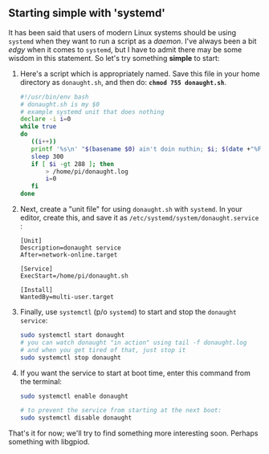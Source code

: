 ## Starting simple with 'systemd'

It has been said that users of modern Linux systems should be using `systemd` when they want to run a script as a *daemon*. I've always been a bit *edgy* when it comes to `systemd`, but I have to admit there may be some wisdom in this statement. So let's try something **simple** to start: 

1. Here's a script which is appropriately named. Save this file in your home directory as `donaught.sh`, and then do: **`chmod 755 donaught.sh`**. 

	```bash
   #!/usr/bin/env bash
   # donaught.sh is my $0
   # example systemd unit that does nothing
   declare -i i=0
   while true
   do
       ((i++))
       printf '%s\n' "$(basename $0) ain't doin nuthin; $i; $(date +"%F %T.%3N")" >> /home/pi/donaught.log
       sleep 300
       if [ $i -gt 288 ]; then
           > /home/pi/donaught.log
           i=0
       fi
   done
	```

2. Next, create a "unit file" for using `donaught.sh` with `systemd`. In your editor, create this, and save it as `/etc/systemd/system/donaught.service` :

	``` 
    [Unit]
    Description=donaught service
    After=network-online.target
     
    [Service]
    ExecStart=/home/pi/donaught.sh
    
    [Install]
    WantedBy=multi-user.target
	```

3. Finally, use `systemctl` (p/o `systemd`) to start and stop the `donaught service`: 

	```bash
	sudo systemctl start donaught
	# you can watch donaught "in action" using tail -f donaught.log
	# and when you get tired of that, just stop it
	sudo systemctl stop donaught
	```

4. If you want the service to start at boot time, enter this command from the terminal: 

	```bash
	sudo systemctl enable donaught 
	
	# to prevent the service from starting at the next boot:
	sudo systemctl disable donaught
	```





That's it for now; we'll try to find something more interesting soon. Perhaps something with libgpiod. 





